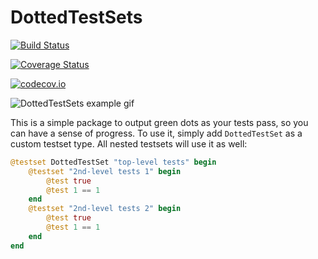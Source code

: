 # DottedTestSets

[![Build Status](https://travis-ci.org/ssfrr/DottedTestSets.jl.svg?branch=master)](https://travis-ci.org/ssfrr/DottedTestSets.jl)

[![Coverage Status](https://coveralls.io/repos/ssfrr/DottedTestSets.jl/badge.svg?branch=master&service=github)](https://coveralls.io/github/ssfrr/DottedTestSets.jl?branch=master)

[![codecov.io](http://codecov.io/github/ssfrr/DottedTestSets.jl/coverage.svg?branch=master)](http://codecov.io/github/ssfrr/DottedTestSets.jl?branch=master)

![DottedTestSets example gif](http://ssfrr.github.io/DottedTestSets.jl/DottedTestSet.gif)

This is a simple package to output green dots as your tests pass, so you can have a sense of progress. To use it, simply add `DottedTestSet` as a custom testset type. All nested testsets will use it as well:

```julia
@testset DottedTestSet "top-level tests" begin
    @testset "2nd-level tests 1" begin
        @test true
        @test 1 == 1
    end
    @testset "2nd-level tests 2" begin
        @test true
        @test 1 == 1
    end
end
```

